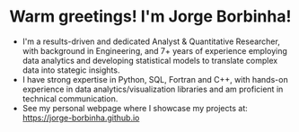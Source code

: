 # Warm greetings! I'm Jorge Borbinha!

 - I'm a results-driven and dedicated Analyst & Quantitative Researcher, with background in Engineering, and 7+ years of experience employing data analytics and developing statistical models to translate complex data into stategic insights. 
 - I have strong expertise in Python, SQL, Fortran and C++, with hands-on experience in data analytics/visualization libraries and am proficient in technical communication.
 - See my personal webpage where I showcase my projects at: https://jorge-borbinha.github.io
